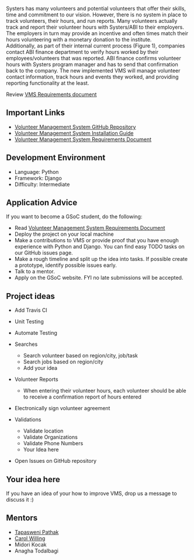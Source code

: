 Systers has many volunteers and potential volunteers that offer their skills, time and commitment to our vision.  However, there is no system in place to track volunteers, their hours, and run reports.   Many volunteers actually track and report their volunteer hours with Systers/ABI to their employers.  The employers in turn may provide an incentive and often times match their hours volunteering with a monetary donation to the institute.  
Additionally, as part of their internal current process (Figure 1), companies contact ABI finance department to verify hours worked by their employees/volunteers that was reported.  ABI finance confirms volunteer hours with Systers program manager and has to send that confirmation back to the company.  The new implemented VMS will manage volunteer contact information, track hours and events they worked, and providing reporting functionality at the least. 

Review [VMS Requirements document](https://github.com/systers/vms/tree/master/docs)

## Important Links
* [Volunteer Management System GitHub Repository](https://github.com/systers/vms)
* [Volunteer Management System Installation Guide](http://vms.readthedocs.org/en/latest/Installation%20Guide/)
* [Volunteer Management System Requirements Document](https://github.com/systers/vms/blob/develop/docs/Systers_GSoC14_VMS_Requirements.pdf)

## Development Environment
* Language: Python
* Framework: Django
* Difficulty: Intermediate

## Application Advice
If you want to become a GSoC student, do the following:

* Read [Volunteer Management System Requirements Document](https://github.com/systers/vms/blob/develop/docs/Systers_GSoC14_VMS_Requirements.pdf)
* Deploy the project on your local machine
* Make a contributions to VMS or provide proof that you have enough experience with Python and Django. You can find easy TODO tasks on our GitHub issues page.
* Make a rough timeline and split up the idea into tasks. If possible create a prototype, identify possible issues early.
* Talk to a mentor.
* Apply on the GSoC website. FYI no late submissions will be accepted.

## Project ideas
* Add Travis CI
* Unit Testing
* Automate Testing
* Searches
  * Search volunteer based on region/city, job/task
  * Search jobs based on region/city
  * Add your idea
* Volunteer Reports
  * When entering their volunteer hours, each volunteer should be able to receive a confirmation report of hours entered
* Electronically sign volunteer agreement
* Validations
  * Validate location
  * Validate Organizations
  * Validate Phone Numbers
  * Your Idea here

* Open Issues on GitHub repository

## Your idea here

If you have an idea of your how to improve VMS, drop us a message to discuss it :)

## Mentors
* [Tapasweni Pathak](http://tapasweni-pathak.github.io/)
* [Carol Willing](https://github.com/willingc)
* Midori Kocak
* Anagha Todalbagi